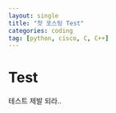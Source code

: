 ```yaml
---
layout: single
title: "첫 포스팅 Test"
categories: coding
tag: [python, cisco, C, C++]
---
```


# Test

테스트 
제발 되라..
